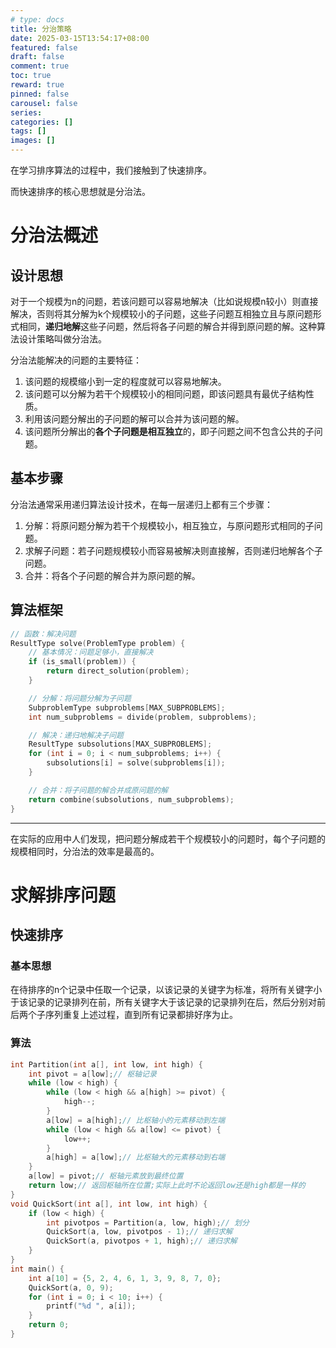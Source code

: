```yaml
---
# type: docs 
title: 分治策略
date: 2025-03-15T13:54:17+08:00
featured: false
draft: false
comment: true
toc: true
reward: true
pinned: false
carousel: false
series:
categories: []
tags: []
images: []
---
```


在学习排序算法的过程中，我们接触到了快速排序。

而快速排序的核心思想就是分治法。

# 分治法概述

## 设计思想

对于一个规模为n的问题，若该问题可以容易地解决（比如说规模n较小）则直接解决，否则将其分解为k个规模较小的子问题，这些子问题互相独立且与原问题形式相同，**递归地解**这些子问题，然后将各子问题的解合并得到原问题的解。这种算法设计策略叫做分治法。

分治法能解决的问题的主要特征：

1. 该问题的规模缩小到一定的程度就可以容易地解决。
2. 该问题可以分解为若干个规模较小的相同问题，即该问题具有最优子结构性质。
3. 利用该问题分解出的子问题的解可以合并为该问题的解。
4. 该问题所分解出的**各个子问题是相互独立**的，即子问题之间不包含公共的子问题。

## 基本步骤

分治法通常采用递归算法设计技术，在每一层递归上都有三个步骤：

1. 分解：将原问题分解为若干个规模较小，相互独立，与原问题形式相同的子问题。
2. 求解子问题：若子问题规模较小而容易被解决则直接解，否则递归地解各个子问题。
3. 合并：将各个子问题的解合并为原问题的解。

## 算法框架

```c
// 函数：解决问题
ResultType solve(ProblemType problem) {
    // 基本情况：问题足够小，直接解决
    if (is_small(problem)) {
        return direct_solution(problem);
    }

    // 分解：将问题分解为子问题
    SubproblemType subproblems[MAX_SUBPROBLEMS];
    int num_subproblems = divide(problem, subproblems);

    // 解决：递归地解决子问题
    ResultType subsolutions[MAX_SUBPROBLEMS];
    for (int i = 0; i < num_subproblems; i++) {
        subsolutions[i] = solve(subproblems[i]);
    }

    // 合并：将子问题的解合并成原问题的解
    return combine(subsolutions, num_subproblems);
}
```

---

在实际的应用中人们发现，把问题分解成若干个规模较小的问题时，每个子问题的规模相同时，分治法的效率是最高的。

# 求解排序问题

## 快速排序

### 基本思想

在待排序的n个记录中任取一个记录，以该记录的关键字为标准，将所有关键字小于该记录的记录排列在前，所有关键字大于该记录的记录排列在后，然后分别对前后两个子序列重复上述过程，直到所有记录都排好序为止。

### 算法

```c
int Partition(int a[], int low, int high) {
    int pivot = a[low];// 枢轴记录
    while (low < high) {
        while (low < high && a[high] >= pivot) {
            high--;
        }
        a[low] = a[high];// 比枢轴小的元素移动到左端
        while (low < high && a[low] <= pivot) {
            low++;
        }
        a[high] = a[low];// 比枢轴大的元素移动到右端
    } 
    a[low] = pivot;// 枢轴元素放到最终位置
    return low;// 返回枢轴所在位置;实际上此时不论返回low还是high都是一样的
}
void QuickSort(int a[], int low, int high) {
    if (low < high) {
        int pivotpos = Partition(a, low, high);// 划分
        QuickSort(a, low, pivotpos - 1);// 递归求解
        QuickSort(a, pivotpos + 1, high);// 递归求解
    } 
}
int main() {
    int a[10] = {5, 2, 4, 6, 1, 3, 9, 8, 7, 0};
    QuickSort(a, 0, 9);
    for (int i = 0; i < 10; i++) {
        printf("%d ", a[i]);
    }
    return 0;
}
```